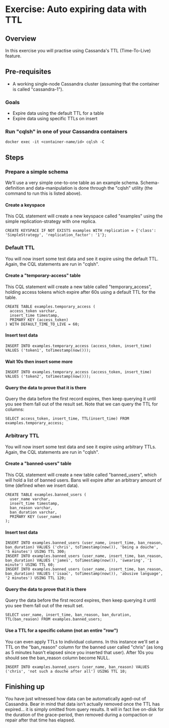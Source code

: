 ﻿Exercise: Auto expiring data with TTL
=====================================


Overview
--------
In this exercise you will practise using Cassanda's TTL (Time-To-Live) feature.


Pre-requisites
--------------
* A working single-node Cassandra cluster (assuming that the container is called "cassandra-1").

### Goals
* Expire data using the default TTL for a table
* Expire data using specific TTLs on insert


### Run "cqlsh" in one of your Cassandra containers
```
docker exec -it <container-name/id> cqlsh -C
```


Steps
-----


### Prepare a simple schema
We’ll use a very simple one-to-one table as an example schema. Schema-definition and data-manipulation is done through the "cqlsh" utility (the command to run this is listed above).


#### Create a keyspace
This CQL statement will create a new keyspace called "examples" using the simple replication-strategy with one replica.
```
CREATE KEYSPACE IF NOT EXISTS examples WITH replication = {'class': 'SimpleStrategy', 'replication_factor': '1'};
```


### Default TTL
You will now insert some test data and see it expire using the default TTL. Again, the CQL statements are run in "cqlsh".

#### Create a "temporary-access" table
This CQL statement will create a new table called "temporary_access", holding access tokens which expire after 60s using a default TTL for the table.
```
CREATE TABLE examples.temporary_access (
  access_token varchar,
  insert_time timestamp,
  PRIMARY KEY (access_token)
) WITH DEFAULT_TIME_TO_LIVE = 60;
```

#### Insert test data
```
INSERT INTO examples.temporary_access (access_token, insert_time) VALUES ('token1', toTimestamp(now()));
```

#### Wait 10s then insert some more
```
INSERT INTO examples.temporary_access (access_token, insert_time) VALUES ('token2', toTimestamp(now()));
```

#### Query the data to prove that it is there
Query the data before the first record expires, then keep querying it until you see them fall out of the result set. Note that we can query the TTL for columns:
```
SELECT access_token, insert_time, TTL(insert_time) FROM examples.temporary_access;
```


### Arbitrary TTL
You will now insert some test data and see it expire using arbitrary TTLs. Again, the CQL statements are run in "cqlsh".

#### Create a "banned-users" table
This CQL statement will create a new table called "banned_users", which will hold a list of banned users. Bans will expire after an arbitrary amount of time (defined when we insert data).
```
CREATE TABLE examples.banned_users (
  user_name varchar,
  insert_time timestamp,
  ban_reason varchar,
  ban_duration varchar,
  PRIMARY KEY (user_name)
);
```

#### Insert test data
```
INSERT INTO examples.banned_users (user_name, insert_time, ban_reason, ban_duration) VALUES ('chris', toTimestamp(now()), 'being a douche', '5 minutes') USING TTL 300;
INSERT INTO examples.banned_users (user_name, insert_time, ban_reason, ban_duration) VALUES ('james', toTimestamp(now()), 'swearing', '1 minute') USING TTL 60;
INSERT INTO examples.banned_users (user_name, insert_time, ban_reason, ban_duration) VALUES ('isaac', toTimestamp(now()), 'abusive language', '2 minutes') USING TTL 120;
```

#### Query the data to prove that it is there
Query the data before the first record expires, then keep querying it until you see them fall out of the result set.
```
SELECT user_name, insert_time, ban_reason, ban_duration, TTL(ban_reason) FROM examples.banned_users;
```

#### Use a TTL for a specific column (not an entire "row")
You can even apply TTLs to individual columns. In this instance we'll set a TTL on the "ban_reason" column for the banned user called "chris" (as long as 5 minutes hasn't elapsed since you inserted that user). After 10s you should see the ban_reason column become NULL.
```
INSERT INTO examples.banned_users (user_name, ban_reason) VALUES ('chris', 'not such a douche after all') USING TTL 10;
```

Finishing up
------------
You have just witnessed how data can be automatically aged-out of Cassandra. Bear in mind that data isn't actually removed once the TTL has expired... it is simply omitted from query results. It will in fact live on-disk for the duration of the grace-period, then removed during a compaction or repair after that time has elapsed.
